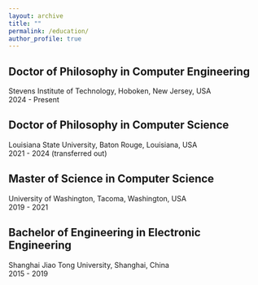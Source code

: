```yaml
---
layout: archive
title: ""
permalink: /education/
author_profile: true
---
```


## Doctor of Philosophy in Computer Engineering

Stevens Institute of Technology, Hoboken, New Jersey, USA  
2024 - Present

## Doctor of Philosophy in Computer Science

Louisiana State University, Baton Rouge, Louisiana, USA  
2021 - 2024 (transferred out)

## Master of Science in Computer Science

University of Washington, Tacoma, Washington, USA  
2019 - 2021

## Bachelor of Engineering in Electronic Engineering

Shanghai Jiao Tong University, Shanghai, China  
2015 - 2019
